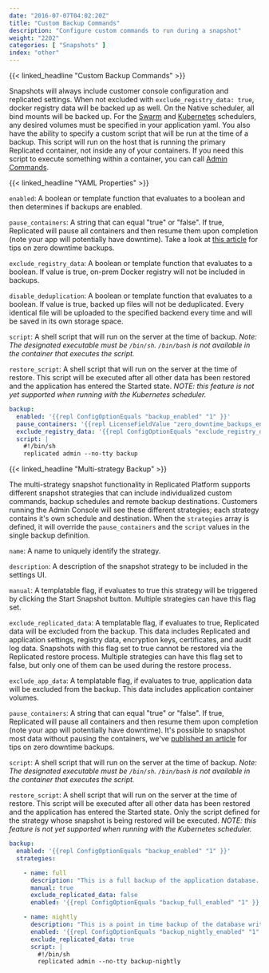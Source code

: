 ```yaml
---
date: "2016-07-07T04:02:20Z"
title: "Custom Backup Commands"
description: "Configure custom commands to run during a snapshot"
weight: "2202"
categories: [ "Snapshots" ]
index: "other"
---
```


{{< linked_headline "Custom Backup Commands" >}}

Snapshots will always include customer console configuration and replicated settings.
When not excluded with `exclude_registry_data: true`, docker registry data will be backed up as well.
On the Native scheduler, all bind mounts will be backed up.
For the [Swarm](/docs/snapshots/swarm) and [Kubernetes](/docs/snapshots/kubernetes/) schedulers, any desired volumes must be specified in your application yaml.
You also have the ability to specify a custom script that will be run at the time of a backup.
This script will run on the host that is running the primary Replicated container, not inside any of your containers.
If you need this script to execute something within a container, you can call [Admin Commands](/docs/packaging-an-application/admin-commands/).

{{< linked_headline "YAML Properties" >}}

`enabled`: A boolean or template function that evaluates to a boolean and then determines if backups are enabled.

`pause_containers`: A string that can equal "true" or "false". If true, Replicated will pause all containers and then resume them upon completion (note your app will potentially have downtime). Take a look at [this article](/docs/kb/developer-resources/zero-downtime-backup/) for tips on zero downtime backups.

`exclude_registry_data`: A boolean or template function that evaluates to a boolean. If value is true, on-prem Docker registry will not be included in backups.

`disable_deduplication`: A boolean or template function that evaluates to a boolean. If value is true, backed up files will not be deduplicated.  Every identical file will be uploaded to the specified backend every time and will be saved in its own storage space.

`script`: A shell script that will run on the server at the time of backup. _Note: The designated executable must be `/bin/sh`. `/bin/bash` is not available in the container that executes the script._

`restore_script`: A shell script that will run on the server at the time of restore.  This script will be executed after all other data has been restored and the application has entered the Started state. *NOTE: this feature is not yet supported when running with the Kubernetes scheduler.*

```yaml
backup:
  enabled: '{{repl ConfigOptionEquals "backup_enabled" "1" }}'
  pause_containers: '{{repl LicenseFieldValue "zero_downtime_backups_enabled" }}'
  exclude_registry_data: '{{repl ConfigOptionEquals "exclude_registry_data" "1" }}'
  script: |
    #!/bin/sh
    replicated admin --no-tty backup
```

{{< linked_headline "Multi-strategy Backup" >}}

The multi-strategy snapshot functionality in Replicated Platform supports different snapshot strategies that can include individualized custom commands, backup schedules and remote backup destinations. Customers running the Admin Console will see these different strategies; each strategy contains it's own schedule and destination. When the `strategies` array is defined, it will override the `pause_containers` and the `script` values in the single backup definition.

`name`: A name to uniquely identify the strategy.

`description`: A description of the snapshot strategy to be included in the settings UI.

`manual`: A templatable flag, if evaluates to true this strategy will be triggered by clicking the Start Snapshot button.  Multiple strategies can have this flag set.

`exclude_replicated_data`: A templatable flag, if evaluates to true, Replicated data will be excluded from the backup. This data includes Replicated and application settings, registry data, encryption keys, certificates, and audit log data.  Snapshots with this flag set to true cannot be restored via the Replicated restore process.  Multiple strategies can have this flag set to false, but only one of them can be used during the restore process.

`exclude_app_data`: A templatable flag, if evaluates to true, application data will be excluded from the backup. This data includes application container volumes.

`pause_containers`: A string that can equal "true" or "false". If true, Replicated will pause all containers and then resume them upon completion (note your app will potentially have downtime). It's possible to snapshot most data without pausing the containers, we've [published an article](/docs/kb/developer-resources/zero-downtime-backup/) for tips on zero downtime backups.

`script`: A shell script that will run on the server at the time of backup. _Note: The designated executable must be `/bin/sh`. `/bin/bash` is not available in the container that executes the script._

`restore_script`: A shell script that will run on the server at the time of restore.  This script will be executed after all other data has been restored and the application has entered the Started state.  Only the script defined for the strategy whose snapshot is being restored will be executed. *NOTE: this feature is not yet supported when running with the Kubernetes scheduler.*

```yaml
backup:
  enabled: '{{repl ConfigOptionEquals "backup_enabled" "1" }}'
  strategies:

    - name: full
      description: "This is a full backup of the application database. Your application will experience downtime when a backup is in progress."
      manual: true
      exclude_replicated_data: false
      enabled: '{{repl ConfigOptionEquals "backup_full_enabled" "1" }}'

    - name: nightly
      description: "This is a point in time backup of the database write ahead logs. Your application will not experience downtime when a backup is in progress."
      enabled: '{{repl ConfigOptionEquals "backup_nightly_enabled" "1" }}'
      exclude_replicated_data: true
      script: |
        #!/bin/sh
        replicated admin --no-tty backup-nightly
```
